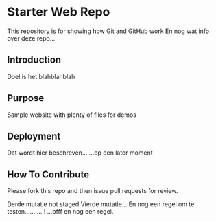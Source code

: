 # Starter Web Repo

This repository is for showing how Git and GitHub work
En nog wat info over deze repo...

## Introduction
Doel is het blahblahblah

## Purpose

Sample website with plenty of files for demos

## Deployment
Dat wordt hier beschreven...
...op een later moment

## How To Contribute
Please fork this repo and then issue pull requests for review.

Derde mutatie not staged
Vierde mutatie...
En nog een regel om te testen...........!
...pfff en nog een regel.
